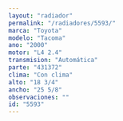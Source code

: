 ```yaml
---
layout: "radiador"
permalink: "/radiadores/5593/"
marca: "Toyota"
modelo: "Tacoma"
ano: "2000"
motor: "L4 2.4"
transmision: "Automática"
parte: "431372"
clima: "Con clima"
alto: "18 3/4"
ancho: "25 5/8"
observaciones: ""
id: "5593"
---
```


